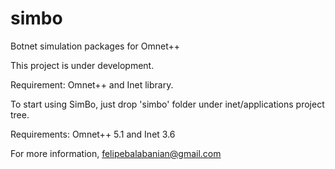 # simbo
Botnet simulation packages for Omnet++

This project is under development.

Requirement: Omnet++ and Inet library.

To start using SimBo, just drop 'simbo' folder under inet/applications project tree.

Requirements: Omnet++ 5.1 and Inet 3.6 

For more information, felipebalabanian@gmail.com
